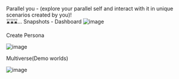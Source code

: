 Parallel you - (explore your parallel self and interact with it in unique scenarios created by you)!   
⌛⌛⌛...
Snapshots -
Dashboard
![image](https://github.com/user-attachments/assets/db9bd602-7ac5-4d35-a705-48f0f0e1ca8b)

Create Persona 

![image](https://github.com/user-attachments/assets/caaa5178-923e-40b5-a579-c01eb4541a21)

Multiverse(Demo worlds)

![image](https://github.com/user-attachments/assets/b2b0f124-d781-40ec-8d80-fe769bbd90b6)

